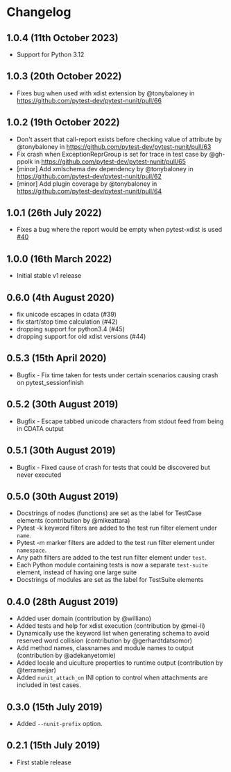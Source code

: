 # Changelog

## 1.0.4 (11th October 2023)

* Support for Python 3.12

## 1.0.3 (20th October 2022)

* Fixes bug when used with xdist extension by @tonybaloney in https://github.com/pytest-dev/pytest-nunit/pull/66

## 1.0.2 (19th October 2022)

* Don't assert that call-report exists before checking value of attribute by @tonybaloney in https://github.com/pytest-dev/pytest-nunit/pull/63
* Fix crash when ExceptionReprGroup is set for trace in test case by @gh-ppolk in https://github.com/pytest-dev/pytest-nunit/pull/65
* [minor] Add xmlschema dev dependency by @tonybaloney in https://github.com/pytest-dev/pytest-nunit/pull/62
* [minor] Add plugin coverage by @tonybaloney in https://github.com/pytest-dev/pytest-nunit/pull/64

## 1.0.1 (26th July 2022)

* Fixes a bug where the report would be empty when pytest-xdist is used [#40](https://github.com/pytest-dev/pytest-nunit/issues/40)

## 1.0.0 (16th March 2022)

* Initial stable v1 release

## 0.6.0 (4th August 2020)

* fix unicode escapes in cdata (#39)
* fix start/stop time calculation (#42)
* dropping support for python3.4 (#45)
* dropping support for old xdist versions (#44)

## 0.5.3 (15th April 2020)

* Bugfix - Fix time taken for tests under certain scenarios causing crash on pytest_sessionfinish

## 0.5.2 (30th August 2019)

* Bugfix - Escape tabbed unicode characters from stdout feed from being in CDATA output

## 0.5.1 (30th August 2019)

* Bugfix - Fixed cause of crash for tests that could be discovered but never executed

## 0.5.0 (30th August 2019)

* Docstrings of nodes (functions) are set as the label for TestCase elements (contribution by @mikeattara)
* Pytest -k keyword filters are added to the test run filter element under ``name``.
* Pytest -m marker filters are added to the test run filter element under ``namespace``.
* Any path filters are added to the test run filter element under ``test``.
* Each Python module containing tests is now a separate ``test-suite`` element, instead of having one large suite
* Docstrings of modules are set as the label for TestSuite elements

## 0.4.0 (28th August 2019)

* Added user domain (contribution by @williano)
* Added tests and help for xdist execution (contribution by @mei-li)
* Dynamically use the keyword list when generating schema to avoid reserved word collision (contribution by @gerhardtdatsomor)
* Add method names, classnames and module names to output (contribution by @adekanyetomie)
* Added locale and uiculture properties to runtime output (contribution by @terrameijar)
* Added ``nunit_attach_on`` INI option to control when attachments are included in test cases.

## 0.3.0 (15th July 2019)

* Added ``--nunit-prefix`` option.

## 0.2.1 (15th July 2019)

* First stable release
